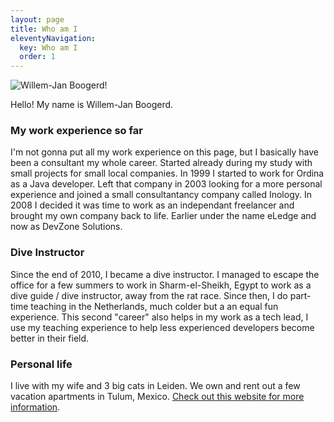```yaml
---
layout: page
title: Who am I
eleventyNavigation:
  key: Who am I
  order: 1
---
```


![Willem-Jan Boogerd!](/images/wjboogerd.jpeg "Willem-Jan Boogerd")

Hello! My name is Willem-Jan Boogerd.


### My work experience so far

I'm not gonna put all my work experience on this page, but I basically have been a consultant my whole career.
Started already during my study with small projects for small local companies. In 1999 I started to work for Ordina as a Java developer.
Left that company in 2003 looking for a more personal experience and joined a small consultantancy company called Inology.
In 2008 I decided it was time to work as an independant freelancer and brought my own company back to life. Earlier under the name eLedge and now as DevZone Solutions.

### Dive Instructor

Since the end of 2010, I became a dive instructor. I managed to escape the office for a few summers to work in Sharm-el-Sheikh, Egypt
to work as a dive guide / dive instructor, away from the rat race. Since then, I do part-time teaching in the Netherlands, much colder but a an equal fun experience.
This second "career" also helps in my work as a tech lead, I use my teaching experience to help less experienced developers become better in their field.

### Personal life

I live with my wife and 3 big cats in Leiden.
We own and rent out a few vacation apartments in Tulum, Mexico. [Check out this website for more information](https://dvz.one/maya).
